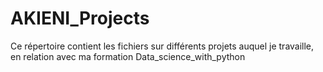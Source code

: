 # AKIENI_Projects
Ce répertoire contient les fichiers sur différents projets auquel je travaille, en relation avec ma formation Data_science_with_python
